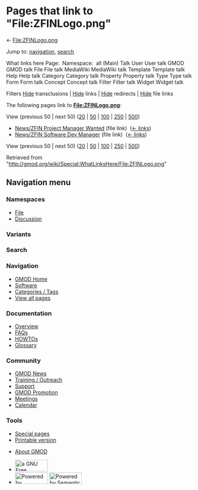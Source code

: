 <div id="mw-page-base" class="noprint">

</div>

<div id="mw-head-base" class="noprint">

</div>

<div id="content" class="mw-body" role="main">

<span id="top"></span>

<div id="mw-js-message" style="display:none;">

</div>



# <span dir="auto">Pages that link to "File:ZFINLogo.png"</span>

<div id="bodyContent">

<div id="contentSub">

← [File:ZFINLogo.png](/wiki/File:ZFINLogo.png "File:ZFINLogo.png")

</div>

<div id="jump-to-nav" class="mw-jump">

Jump to: [navigation](#mw-navigation), [search](#p-search)

</div>

<div id="mw-content-text">

What links here Page:  Namespace:  all (Main) Talk User User talk GMOD
GMOD talk File File talk MediaWiki MediaWiki talk Template Template talk
Help Help talk Category Category talk Property Property talk Type Type
talk Form Form talk Concept Concept talk Filter Filter talk Widget
Widget talk

Filters
[Hide](/mediawiki/index.php?title=Special:WhatLinksHere/File:ZFINLogo.png&hidetrans=1 "Special:WhatLinksHere/File:ZFINLogo.png")
transclusions \|
[Hide](/mediawiki/index.php?title=Special:WhatLinksHere/File:ZFINLogo.png&hidelinks=1 "Special:WhatLinksHere/File:ZFINLogo.png")
links \|
[Hide](/mediawiki/index.php?title=Special:WhatLinksHere/File:ZFINLogo.png&hideredirs=1 "Special:WhatLinksHere/File:ZFINLogo.png")
redirects \|
[Hide](/mediawiki/index.php?title=Special:WhatLinksHere/File:ZFINLogo.png&hideimages=1 "Special:WhatLinksHere/File:ZFINLogo.png")
file links

The following pages link to
**[File:ZFINLogo.png](/wiki/File:ZFINLogo.png "File:ZFINLogo.png")**:

View (previous 50 \| next 50)
([20](/mediawiki/index.php?title=Special:WhatLinksHere/File:ZFINLogo.png&limit=20 "Special:WhatLinksHere/File:ZFINLogo.png")
\|
[50](/mediawiki/index.php?title=Special:WhatLinksHere/File:ZFINLogo.png&limit=50 "Special:WhatLinksHere/File:ZFINLogo.png")
\|
[100](/mediawiki/index.php?title=Special:WhatLinksHere/File:ZFINLogo.png&limit=100 "Special:WhatLinksHere/File:ZFINLogo.png")
\|
[250](/mediawiki/index.php?title=Special:WhatLinksHere/File:ZFINLogo.png&limit=250 "Special:WhatLinksHere/File:ZFINLogo.png")
\|
[500](/mediawiki/index.php?title=Special:WhatLinksHere/File:ZFINLogo.png&limit=500 "Special:WhatLinksHere/File:ZFINLogo.png"))

- [News/ZFIN Project Manager
  Wanted](/wiki/News/ZFIN_Project_Manager_Wanted "News/ZFIN Project Manager Wanted")
  (file link) ‎ <span class="mw-whatlinkshere-tools">([←
  links](/mediawiki/index.php?title=Special:WhatLinksHere&target=News%2FZFIN+Project+Manager+Wanted "Special:WhatLinksHere"))</span>
- [News/ZFIN Software Dev
  Manager](/wiki/News/ZFIN_Software_Dev_Manager "News/ZFIN Software Dev Manager")
  (file link) ‎ <span class="mw-whatlinkshere-tools">([←
  links](/mediawiki/index.php?title=Special:WhatLinksHere&target=News%2FZFIN+Software+Dev+Manager "Special:WhatLinksHere"))</span>

View (previous 50 \| next 50)
([20](/mediawiki/index.php?title=Special:WhatLinksHere/File:ZFINLogo.png&limit=20 "Special:WhatLinksHere/File:ZFINLogo.png")
\|
[50](/mediawiki/index.php?title=Special:WhatLinksHere/File:ZFINLogo.png&limit=50 "Special:WhatLinksHere/File:ZFINLogo.png")
\|
[100](/mediawiki/index.php?title=Special:WhatLinksHere/File:ZFINLogo.png&limit=100 "Special:WhatLinksHere/File:ZFINLogo.png")
\|
[250](/mediawiki/index.php?title=Special:WhatLinksHere/File:ZFINLogo.png&limit=250 "Special:WhatLinksHere/File:ZFINLogo.png")
\|
[500](/mediawiki/index.php?title=Special:WhatLinksHere/File:ZFINLogo.png&limit=500 "Special:WhatLinksHere/File:ZFINLogo.png"))

</div>

<div class="printfooter">

Retrieved from
"<http://gmod.org/wiki/Special:WhatLinksHere/File:ZFINLogo.png>"

</div>

<div id="catlinks" class="catlinks catlinks-allhidden">

</div>

<div class="visualClear">

</div>

</div>

</div>

<div id="mw-navigation">

## Navigation menu

<div id="mw-head">



<div id="left-navigation">

<div id="p-namespaces" class="vectorTabs" role="navigation"
aria-labelledby="p-namespaces-label">

### Namespaces

- <span id="ca-nstab-image"><a href="/wiki/File:ZFINLogo.png" accesskey="c"
  title="View the file page [c]">File</a></span>
- <span id="ca-talk"><a
  href="/mediawiki/index.php?title=File_talk:ZFINLogo.png&amp;action=edit&amp;redlink=1"
  accesskey="t"
  title="Discussion about the content page [t]">Discussion</a></span>

</div>

<div id="p-variants" class="vectorMenu emptyPortlet" role="navigation"
aria-labelledby="p-variants-label">

### 

### Variants[](#)

<div class="menu">

</div>

</div>

</div>

<div id="right-navigation">





</div>

<div id="p-search" role="search">

### Search

<div id="simpleSearch">

</div>

</div>

</div>

</div>

<div id="mw-panel">

<div id="p-logo" role="banner">

<a href="/wiki/Main_Page"
style="background-image: url(http://gmod.org/images/GMOD-cogs.png);"
title="Visit the main page"></a>

</div>

<div id="p-Navigation" class="portal" role="navigation"
aria-labelledby="p-Navigation-label">

### Navigation

<div class="body">

- <span id="n-GMOD-Home">[GMOD Home](/wiki/Main_Page)</span>
- <span id="n-Software">[Software](/wiki/GMOD_Components)</span>
- <span id="n-Categories-.2F-Tags">[Categories /
  Tags](/wiki/Categories)</span>
- <span id="n-View-all-pages">[View all
  pages](/wiki/Special:AllPages)</span>

</div>

</div>

<div id="p-Documentation" class="portal" role="navigation"
aria-labelledby="p-Documentation-label">

### Documentation

<div class="body">

- <span id="n-Overview">[Overview](/wiki/Overview)</span>
- <span id="n-FAQs">[FAQs](/wiki/Category:FAQ)</span>
- <span id="n-HOWTOs">[HOWTOs](/wiki/Category:HOWTO)</span>
- <span id="n-Glossary">[Glossary](/wiki/Glossary)</span>

</div>

</div>

<div id="p-Community" class="portal" role="navigation"
aria-labelledby="p-Community-label">

### Community

<div class="body">

- <span id="n-GMOD-News">[GMOD News](/wiki/GMOD_News)</span>
- <span id="n-Training-.2F-Outreach">[Training /
  Outreach](/wiki/Training_and_Outreach)</span>
- <span id="n-Support">[Support](/wiki/Support)</span>
- <span id="n-GMOD-Promotion">[GMOD
  Promotion](/wiki/GMOD_Promotion)</span>
- <span id="n-Meetings">[Meetings](/wiki/Meetings)</span>
- <span id="n-Calendar">[Calendar](/wiki/Calendar)</span>

</div>

</div>

<div id="p-tb" class="portal" role="navigation"
aria-labelledby="p-tb-label">

### Tools

<div class="body">

- <span id="t-specialpages"><a href="/wiki/Special:SpecialPages" accesskey="q"
  title="A list of all special pages [q]">Special pages</a></span>
- <span id="t-print"><a
  href="/mediawiki/index.php?title=Special:WhatLinksHere/File:ZFINLogo.png&amp;printable=yes"
  rel="alternate" accesskey="p"
  title="Printable version of this page [p]">Printable version</a></span>

</div>

</div>

</div>

</div>

<div id="footer" role="contentinfo">

- <span id="footer-places-about">[About
  GMOD](/wiki/GMOD:About "GMOD:About")</span>

<!-- -->

- <span id="footer-copyrightico">[<img src="http://www.gnu.org/graphics/gfdl-logo-small.png" width="88"
  height="31" alt="a GNU Free Documentation License" />](http://www.gnu.org/licenses/fdl-1.3.html)</span>
- <span id="footer-poweredbyico">[<img src="/mediawiki/skins/common/images/poweredby_mediawiki_88x31.png"
  width="88" height="31" alt="Powered by MediaWiki" />](//www.mediawiki.org/)
  [<img
  src="/mediawiki/extensions/SemanticMediaWiki/includes/../resources/images/smw_button.png"
  width="88" height="31" alt="Powered by Semantic MediaWiki" />](https://www.semantic-mediawiki.org/wiki/Semantic_MediaWiki)</span>

<div style="clear:both">

</div>

</div>
